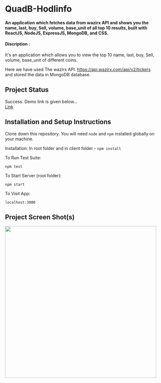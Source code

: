 # QuadB-Hodlinfo
#### An application which fetches data from wazirx API and shows you the name, last, buy, Sell, volume, base_unit of all top 10 results, built with ReactJS, NodeJS, ExpressJS, MongoDB, and CSS.
#### Discription : 
It's an application which allows you to view the top 10 name, last, buy, Sell, volume, base_unit of different coins.

Here we have used The wazirx API. https://api.wazirx.com/api/v2/tickers and stored the data in MongoDB database.

## Project Status

Success. Demo link is given below...
<br/>
<a href="https://newsxp.netlify.app/" target="_blank">Link</a>
## Installation and Setup Instructions
Clone down this repository. You will need `node` and `npm` installed globally on your machine.

Installation:
In root folder and in client folder - 
`npm install`  

To Run Test Suite:  

`npm test`  

To Start Server (root folder):

`npm start`  

To Visit App:

`localhost:3000` 

## Project Screen Shot(s)

<img src="https://user-images.githubusercontent.com/71393033/169092972-97704eee-b7c7-414a-acf1-303a291d5eb8.png" alt="" width="500"/>
